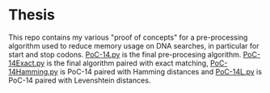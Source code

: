 # Thesis
This repo contains my various "proof of concepts" for a pre-processing algorithm used to reduce memory usage on DNA searches, in particular for start and stop codons. <a href="PoC-14.py">PoC-14.py</a> is the final pre-procesing algorithm. <a href="PoC-14Exact.py">PoC-14Exact.py</a> is the final algorithm paired with exact matching, 
<a href="PoC-14Hamming.py">PoC-14Hamming.py</a> is PoC-14 paired with Hamming distances and <a href="PoC-14L.py">PoC-14L.py</a> is PoC-14 paired with Levenshtein distances.
